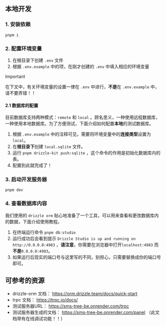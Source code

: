 ## 本地开发

### 1. 安装依赖
```
pnpm i
```
### 2. 配置环境变量
1. 在根目录下创建 `.env` 文件
2. 根据 `.env.example` 中的项，在刚才创建的 `.env` 中填入相应的环境变量

> [!IMPORTANT]
> 在下文中，有关环境变量的设置一律在 `.env` 中进行，**不是**在 `.env.example` 中，请不要弄错！！

#### 2.1 数据库的配置
目前数据库支持两种模式：`remote` 和 `local` 。顾名思义，一种使用远程数据库，一种使用本地数据库。为了方便测试，下面介绍如何配置**本地**的测试数据库。

1. 根据 `.env.example` 中的注释可见，需要将环境变量中的**连接类型**设置为 `local`。
2. 在**根目录下**创建 `local.sqlite` 文件。
3. 运行 `pnpm drizzle-kit push:sqlite` ，这个命令的作用是初始化数据库内的表。
4. 配置到此就完成了！ 
### 3. 启动开发服务器
```
pnpm dev
```
### 4. 查看数据库内容
我们使用的 `drizzle orm` 贴心地准备了一个工具，可以用来查看和更改数据库内的数据，下面介绍使用教程。
1. 在终端运行命令 `pnpm db:studio`
2. 运行成功后会看到提示 `Drizzle Studio is up and running on http://0.0.0.0:4983` ，**请注意**，你需要在浏览器中打开`localhost:4983` 而**不是**`0.0.0.0:4983`。
3. 如果运行后现实的端口号与这里写的不同，别担心，只需要替换成你的端口号即可。
## 可参考的资源

-   drizzle-orm 文档： https://orm.drizzle.team/docs/quick-start
-   trpc 文档： https://trpc.io/docs/
-   测试服务器URL： https://sms-tree-be.onrender.com/trpc
-   测试服务器生成的文档： https://sms-tree-be.onrender.com/panel （此文档带有在线调试功能！！）
